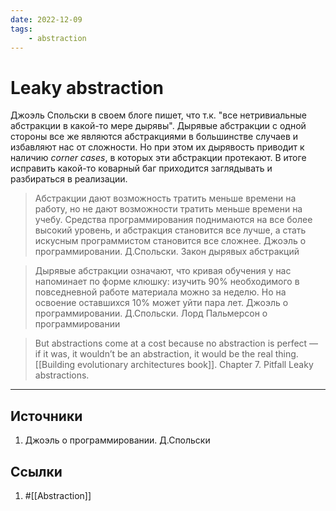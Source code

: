 ```yaml
---
date: 2022-12-09
tags:
    - abstraction
---
```

# Leaky abstraction

Джоэль Спольски в своем блоге пишет, что т.к. "все нетривиальные абстракции в какой-то мере дырявы". Дырявые абстракции с одной стороны все же являются абстракциями в большинстве случаев и избавляют нас от сложности. Но при этом их дырявость приводит к наличию *corner cases*, в которых эти абстракции протекают. В итоге исправить какой-то коварный баг приходится заглядывать и разбираться в реализации.

> Абстракции дают возможность тратить меньше времени на работу, но не дают возможности тратить меньше времени на учебу. Средства программирования поднимаются на все более высокий уровень, и абстракция становится все лучше, а стать искусным программистом становится все сложнее. Джоэль о программировании. Д.Спольски. Закон дырявых абстракций

> Дырявые абстракции означают, что кривая обучения у нас напоминает по форме клюшку: изучить 90% необходимого в повседневной работе материала можно за неделю. Но на освоение оставшихся 10% может уйти пара лет. Джоэль о программировании. Д.Спольски. Лорд Пальмерсон о программировании

> But abstractions come at a cost because no abstraction is perfect — if it was, it wouldn’t be an abstraction, it would be the real thing. [[Building evolutionary architectures book]]. Chapter 7. Pitfall Leaky abstractions.

---

## Источники

1. Джоэль о программировании. Д.Спольски

## Ссылки

1. #[[Abstraction]]
